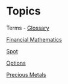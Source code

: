 # Topics
Terms - [Glossary](Glossary.md)

[Financial Mathematics](Financial%20Mathematics/Financial%20Mathematics.md)

[Spot](Spot/Spot.md)

[Options](Options/Options.md)

[Precious Metals](Precious_Metals.md)
